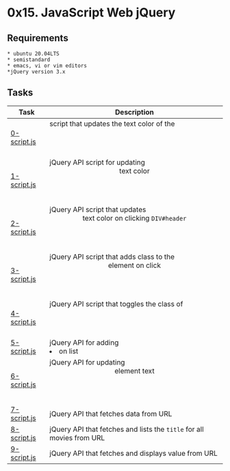 # 0x15. JavaScript Web jQuery

## Requirements
	* ubuntu 20.04LTS
	* semistandard
	* emacs, vi or vim editors
	*jQuery version 3.x

## Tasks
 | Task | Description |
 | ---- | ----------- |
 | [0-script.js](./0-script.js) | script that updates the text color of the <header> |
 | [1-script.js](./1-script.js) | jQuery API script for updating <header> text color |
 | [2-script.js](./2-script.js) | jQuery API script that updates <header> text color on clicking `DIV#header` |
 | [3-script.js](./3-script.js) | jQuery API script that adds class to the <header> element on click |
 | [4-script.js](./4-script.js) | jQuery API script that toggles the class of <header> |
 | [5-script.js](./5-script.js) | jQuery API for adding <li> on list |
 | [6-script.js](./6-script.js) | jQuery API for updating <header> element text |
 | [7-script.js](./7-script.js) | jQuery API that fetches data from URL |
 | [8-script.js](./8-script.js) | jQuery API that fetches and lists the `title` for all movies from URL |
 | [9-script.js](./9-script.js) | jQuery API that fetches and displays value from URL |